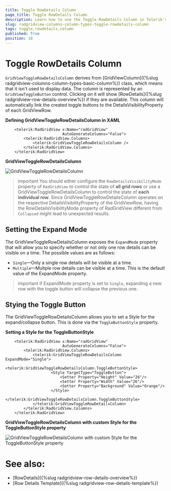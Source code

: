 ```yaml
---
title: Toggle RowDetails Column
page_title: Toggle RowDetails Column
description: Learn how to use the Toggle RowDetails Column in Telerik's DataGrid to show RowDetails if they are available.
slug: radgridview-columns-column-types-toggle-rowdetails-column
tags: toggle,rowdetails,column
published: True
position: 10
---
```


# Toggle RowDetails Column

`GridViewToggleRowDetailsColumn` derives from [GridViewColumn]({%slug radgridview-columns-column-types-basic-column%}) class, which means that it isn't used to display data. The column is represented by an `GridViewToggleButton` control. Clicking on it will show [RowDetails]({%slug radgridview-row-details-overview%}) if they are available. This column will automatically link the created toggle buttons to the DetailsVisibilityProperty of each GridViewRow.

__Defining GridViewToggleRowDetailsColumn in XAML__
```XAML
	<telerik:RadGridView x:Name="radGridView"
	                     AutoGenerateColumns="False">
	    <telerik:RadGridView.Columns>
	        <telerik:GridViewToggleRowDetailsColumn />
	    </telerik:RadGridView.Columns>
	</telerik:RadGridView>
```

__GridViewToggleRowDetailsColumn__

![GridViewToggleRowDetailsColumn](images/radgridview-columns-column-types-toggle-rowdetails-column-0.png)

>important You should either configure the `RowDetailsVisibilityMode` property of `RadGridView` to control the state of __all grid rows__ or use a GridViewToggleRowDetailsColumn to control the state of __each individual row__. Since GridViewToggleRowDetailsColumn operates on the respective DetailsVisibilityProperty of the GridViewRow, having the RowDetailsVisibilityMode property of RadGridView different from `Collapsed` might lead to unexpected results.

## Setting the Expand Mode

The GridViewToggleRowDetailsColumn exposes the `ExpandMode` property that will allow you to specify whether or not only one row details can be visible on a time. The possible values are as follows:

* `Single`&mdash;Only a single row details will be visible at a time. 
* `Multiple`&mdash;Multple row details can be visible at a time. This is the default value of the ExpandMode property.

>important If ExpandMode property is set to `Single`, expanding a new row with the toggle button will collapse the previous one.

## Stying the Toggle Button

The GridViewToggleRowDetailsColumn allows you to set a Style for the expand/collapse button. This is done via the `ToggleButtonStyle` property.

__Setting a Style for the ToggleButtonStyle__
```XAML
	<telerik:RadGridView x:Name="radGridView"
	                     AutoGenerateColumns="False">
	    <telerik:RadGridView.Columns>
			<telerik:GridViewToggleRowDetailsColumn ExpandMode="Single">
			    <telerik:GridViewToggleRowDetailsColumn.ToggleButtonStyle>
			        <Style TargetType="ToggleButton">
			            <Setter Property="Height" Value="26"/>
			            <Setter Property="Width" Value="26"/>
			            <Setter Property="Background" Value="Orange"/>
			        </Style>
			    </telerik:GridViewToggleRowDetailsColumn.ToggleButtonStyle>
			</telerik:GridViewToggleRowDetailsColumn>
	    </telerik:RadGridView.Columns>
	</telerik:RadGridView>
```

__GridViewToggleRowDetailsColumn with custom Style for the ToggleButtonStyle property__

![GridViewToggleRowDetailsColumn with custom Style for the ToggleButtonStyle property](images/radgridview-columns-column-types-toggle-rowdetails-column-1.png)

# See also:

* [RowDetails]({%slug radgridview-row-details-overview%}) 
* [Row Details Template]({%slug radgridview-row-details-template%})
